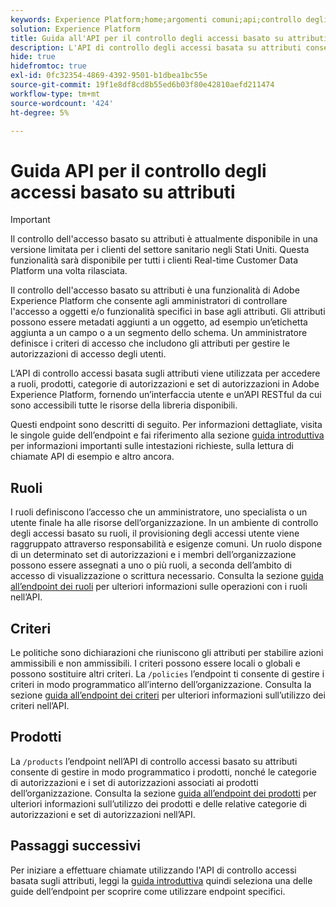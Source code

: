 ```yaml
---
keywords: Experience Platform;home;argomenti comuni;api;controllo degli accessi basato su attributi;controllo degli accessi basato su attributi
solution: Experience Platform
title: Guida all'API per il controllo degli accessi basato su attributi
description: L'API di controllo degli accessi basata su attributi consente di gestire in modo programmatico ruoli e criteri in Adobe Experience Platform. Segui questa guida per scoprire come eseguire operazioni chiave utilizzando l’API.
hide: true
hidefromtoc: true
exl-id: 0fc32354-4869-4392-9501-b1dbea1bc55e
source-git-commit: 19f1e8df8cd8b55ed6b03f80e42810aefd211474
workflow-type: tm+mt
source-wordcount: '424'
ht-degree: 5%

---
```


# Guida API per il controllo degli accessi basato su attributi

>[!IMPORTANT]
>
>Il controllo dell&#39;accesso basato su attributi è attualmente disponibile in una versione limitata per i clienti del settore sanitario negli Stati Uniti. Questa funzionalità sarà disponibile per tutti i clienti Real-time Customer Data Platform una volta rilasciata.

Il controllo dell&#39;accesso basato su attributi è una funzionalità di Adobe Experience Platform che consente agli amministratori di controllare l&#39;accesso a oggetti e/o funzionalità specifici in base agli attributi. Gli attributi possono essere metadati aggiunti a un oggetto, ad esempio un’etichetta aggiunta a un campo o a un segmento dello schema. Un amministratore definisce i criteri di accesso che includono gli attributi per gestire le autorizzazioni di accesso degli utenti.

L’API di controllo accessi basata sugli attributi viene utilizzata per accedere a ruoli, prodotti, categorie di autorizzazioni e set di autorizzazioni in Adobe Experience Platform, fornendo un’interfaccia utente e un’API RESTful da cui sono accessibili tutte le risorse della libreria disponibili.

Questi endpoint sono descritti di seguito. Per informazioni dettagliate, visita le singole guide dell’endpoint e fai riferimento alla sezione [guida introduttiva](./getting-started.md) per informazioni importanti sulle intestazioni richieste, sulla lettura di chiamate API di esempio e altro ancora.

## Ruoli

I ruoli definiscono l’accesso che un amministratore, uno specialista o un utente finale ha alle risorse dell’organizzazione. In un ambiente di controllo degli accessi basato su ruoli, il provisioning degli accessi utente viene raggruppato attraverso responsabilità e esigenze comuni. Un ruolo dispone di un determinato set di autorizzazioni e i membri dell’organizzazione possono essere assegnati a uno o più ruoli, a seconda dell’ambito di accesso di visualizzazione o scrittura necessario. Consulta la sezione [guida all’endpoint dei ruoli](./roles.md) per ulteriori informazioni sulle operazioni con i ruoli nell’API.

## Criteri

Le politiche sono dichiarazioni che riuniscono gli attributi per stabilire azioni ammissibili e non ammissibili. I criteri possono essere locali o globali e possono sostituire altri criteri. La `/policies` l’endpoint ti consente di gestire i criteri in modo programmatico all’interno dell’organizzazione. Consulta la sezione [guida all’endpoint dei criteri](./policies.md) per ulteriori informazioni sull’utilizzo dei criteri nell’API.

## Prodotti

La `/products` l’endpoint nell’API di controllo accessi basato su attributi consente di gestire in modo programmatico i prodotti, nonché le categorie di autorizzazioni e i set di autorizzazioni associati ai prodotti dell’organizzazione. Consulta la sezione [guida all’endpoint dei prodotti](./products.md) per ulteriori informazioni sull’utilizzo dei prodotti e delle relative categorie di autorizzazioni e set di autorizzazioni nell’API.

## Passaggi successivi

Per iniziare a effettuare chiamate utilizzando l&#39;API di controllo accessi basata sugli attributi, leggi la [guida introduttiva](./getting-started.md) quindi seleziona una delle guide dell’endpoint per scoprire come utilizzare endpoint specifici.
